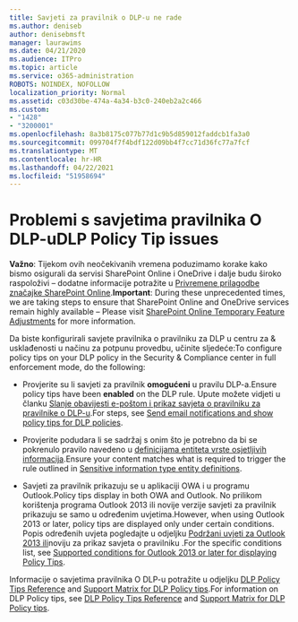 ```yaml
---
title: Savjeti za pravilnik o DLP-u ne rade
ms.author: deniseb
author: denisebmsft
manager: laurawims
ms.date: 04/21/2020
ms.audience: ITPro
ms.topic: article
ms.service: o365-administration
ROBOTS: NOINDEX, NOFOLLOW
localization_priority: Normal
ms.assetid: c03d30be-474a-4a34-b3c0-240eb2a2c466
ms.custom:
- "1428"
- "3200001"
ms.openlocfilehash: 8a3b8175c077b77d1c9b5d859012faddcb1fa3a0
ms.sourcegitcommit: 099704f7f4bdf122d09bb4f7cc71d36fc77a7fcf
ms.translationtype: MT
ms.contentlocale: hr-HR
ms.lasthandoff: 04/22/2021
ms.locfileid: "51958694"
---
```

# <a name="dlp-policy-tip-issues"></a><span data-ttu-id="02a9d-102">Problemi s savjetima pravilnika O DLP-u</span><span class="sxs-lookup"><span data-stu-id="02a9d-102">DLP Policy Tip issues</span></span>

<span data-ttu-id="02a9d-103">**Važno**: Tijekom ovih neočekivanih vremena poduzimamo korake kako bismo osigurali da servisi SharePoint Online i OneDrive i dalje budu široko raspoloživi – dodatne informacije potražite u [Privremene prilagodbe značajke SharePoint Online](https://aka.ms/ODSPAdjustments).</span><span class="sxs-lookup"><span data-stu-id="02a9d-103">**Important**: During these unprecedented times, we are taking steps to ensure that SharePoint Online and OneDrive services remain highly available – Please visit [SharePoint Online Temporary Feature Adjustments](https://aka.ms/ODSPAdjustments) for more information.</span></span>

<span data-ttu-id="02a9d-104">Da biste konfigurirali savjete pravilnika o pravilniku za DLP u centru za & usklađenosti u načinu za potpunu provedbu, učinite sljedeće:</span><span class="sxs-lookup"><span data-stu-id="02a9d-104">To configure policy tips on your DLP policy in the Security & Compliance center in full enforcement mode, do the following:</span></span>

- <span data-ttu-id="02a9d-105">Provjerite su li savjeti za pravilnik **omogućeni** u pravilu DLP-a.</span><span class="sxs-lookup"><span data-stu-id="02a9d-105">Ensure policy tips have been **enabled** on the DLP rule.</span></span> <span data-ttu-id="02a9d-106">Upute možete vidjeti u članku [Slanje obavijesti e-poštom i prikaz savjeta o pravilniku za pravilnike o DLP-u](https://docs.microsoft.com/microsoft-365/compliance/use-notifications-and-policy-tips).</span><span class="sxs-lookup"><span data-stu-id="02a9d-106">For steps, see [Send email notifications and show policy tips for DLP policies](https://docs.microsoft.com/microsoft-365/compliance/use-notifications-and-policy-tips).</span></span>

- <span data-ttu-id="02a9d-107">Provjerite podudara li se sadržaj s onim što je potrebno da bi se pokrenulo pravilo navedeno u [definicijama entiteta vrste osjetljivih informacija](https://docs.microsoft.com/microsoft-365/compliance/sensitive-information-type-entity-definitions).</span><span class="sxs-lookup"><span data-stu-id="02a9d-107">Ensure your content matches what is required to trigger the rule outlined in [Sensitive information type entity definitions](https://docs.microsoft.com/microsoft-365/compliance/sensitive-information-type-entity-definitions).</span></span>

- <span data-ttu-id="02a9d-108">Savjeti za pravilnik prikazuju se u aplikaciji OWA i u programu Outlook.</span><span class="sxs-lookup"><span data-stu-id="02a9d-108">Policy tips display in both OWA and Outlook.</span></span> <span data-ttu-id="02a9d-109">No prilikom korištenja programa Outlook 2013 ili novije verzije savjeti za pravilnik prikazuju se samo u određenim uvjetima.</span><span class="sxs-lookup"><span data-stu-id="02a9d-109">However, when using Outlook 2013 or later, policy tips are displayed only under certain conditions.</span></span> <span data-ttu-id="02a9d-110">Popis određenih uvjeta pogledajte u odjeljku [Podržani uvjeti za Outlook 2013 ili](https://docs.microsoft.com/microsoft-365/compliance/use-notifications-and-policy-tips)noviju za prikaz savjeta o pravilniku .</span><span class="sxs-lookup"><span data-stu-id="02a9d-110">For the specific conditions list, see [Supported conditions for Outlook 2013 or later for displaying Policy Tips](https://docs.microsoft.com/microsoft-365/compliance/use-notifications-and-policy-tips).</span></span>

<span data-ttu-id="02a9d-111">Informacije o savjetima pravilnika O DLP-u potražite u odjeljku [DLP Policy Tips Reference](https://docs.microsoft.com/microsoft-365/compliance/dlp-policy-tips-reference?view=o365-worldwide#support-matrix-for-dlp-policy-tips-across-microsoft-apps) and [Support Matrix for DLP Policy tips](https://docs.microsoft.com/microsoft-365/compliance/dlp-policy-tips-reference?view=o365-worldwide#support-matrix-for-dlp-policy-tips-across-microsoft-apps).</span><span class="sxs-lookup"><span data-stu-id="02a9d-111">For information on DLP Policy tips, see [DLP Policy Tips Reference](https://docs.microsoft.com/microsoft-365/compliance/dlp-policy-tips-reference?view=o365-worldwide#support-matrix-for-dlp-policy-tips-across-microsoft-apps) and [Support Matrix for DLP Policy tips](https://docs.microsoft.com/microsoft-365/compliance/dlp-policy-tips-reference?view=o365-worldwide#support-matrix-for-dlp-policy-tips-across-microsoft-apps).</span></span>